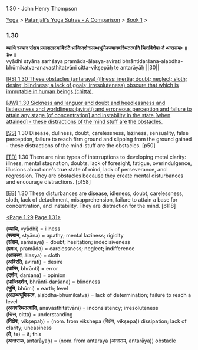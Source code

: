 1.30 - John Henry Thompson 

[Yoga](../../../yoga.md)‎ > ‎[Patanjali's Yoga Sutras - A Comparison](../../patanjani.md)‎ > ‎[Book 1](../book-1.md)‎ > ‎

### 1.30

**व्याधि स्त्यान संशय प्रमादालस्याविरति भ्रान्तिदर्शनालब्धभूमिकत्वानवस्थितत्वानि चित्तविक्षेपाः ते अन्तरायाः ॥३०॥**  
vyādhi styāna saṁśaya pramāda-ālasya-avirati bhrāntidarśana-alabdha-bhūmikatva-anavasthitatvāni citta-vikṣepāḥ te antarāyāḥ ||30||  
  
  
[\[RS\] 1.30 These obstacles (antaraya) (illness; inertia; doubt; neglect; sloth; desire; blindness; a lack of goals; irresoluteness) obscure that which is immutable in human beings (chitta).](http://www.ashtangayoga.info/philosophy/yoga-sutra-patanjali/chapter-1/item/vyadhi-styana-sanshaya-pramada-alasya-avirati/)  
  
[\[JW\] 1.30 Sickness and languor and doubt and heedlessness and listlessness and worldliness (avirati) and erroneous perception and failure to attain any stage \[of concentration\] and instability in the state \[when attained\] - these distractions of the mind stuff are the obstacles.](http://books.google.com/books?id=YzFImjtOxUwC&pg=PA63&ci=127%2C820%2C711%2C121&source=bookclip)  
  
[\[SS\]](http://www.amazon.com/Yoga-Sutras-Patanjali-Commentary-Satchidananda/dp/0932040381) 1.30 Disease, dullness, doubt, carelessness, laziness, sensuality, false perception, failure to reach firm ground and slipping from the ground gained - these distractions of the mind-stuff are the obstacles. \[p50\]  
  
[\[TD\]](http://www.amazon.com/Heart-Yoga-Developing-Personal-Practice/dp/089281764X/ref=sr_1_5?ie=UTF8&qid=1326228195&sr=8-5) 1.30 There are nine types of interruptions to developing metal clarity: illness, mental stagnation, doubts, lack of foresight, fatigue, overindulgence, illusions about one's true state of mind, lack of perseverance, and regression. They are obstacles because they create mental disturbances and encourage distractions. \[p158\]  
  
[\[EB\]](http://www.amazon.com/Yoga-Sutras-Patanjali-Translation-Commentary/dp/0865477361/ref=sr_1_1?ie=UTF8&s=books&qid=1250508322&sr=1-1) 1.30 These disturbances are disease, idleness, doubt, carelessness, sloth, lack of detachment, misapprehension, failure to attain a base for concentration, and instability. They are distraction for the mind. \[p118\]  
  
  
[<Page 1.29](129.md)  [Page 1.31>](131.md)  
  
  
  
  
  

(**व्याधि**, vyādhi) = illness  
(**स्त्यान**, styāna) = apathy; mental laziness; rigidity  
(**संशय**, saṁśaya) = doubt; hesitation; indecisiveness  
(**प्रमाद**, pramāda) = carelessness; neglect; indifference  
(**आलस्य**, ālasya) = sloth  
(**अविरति**, avirati) = desire  
(**भ्रान्ति**, bhrānti) = error  
(**दर्शन**, darśana) = opinion  
(**भ्रान्तिदर्शन**, bhrānti-darśana) = blindness  
(**भूमि**, bhūmi) = earth; level  
(**अलब्धभूमिकत्व**, alabdha-bhūmikatva) = lack of determination; failure to reach a level  
(**अनवस्थितत्वानि**, anavasthitatvāni) = inconsistency; irresoluteness  
(**चित्त**, citta) = understanding  
(**विक्षेपः**, vikṣepaḥ) = (nom. from vikshepa (विक्षेप, vikṣepa)) dissipation; lack of clarity; uneasiness  
(**ते**, te) = it; this  
(**अन्तरायः**, antarāyaḥ) = (nom. from antaraya (अन्तराय, antarāya)) obstacle

